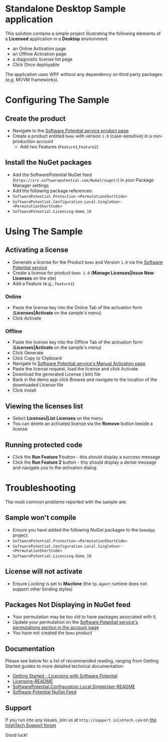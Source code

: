 # Standalone Desktop Sample application

This solution contains a simple project illustrating the following elements of a **Licensed** application in a **Desktop** environment:

* an Online Activation page
* an Offline Activation page
* a diagnostic license list page
* Click Once deployable

The application uses WPF without any dependency on third party packages (e.g. MVVM frameworks).

# Configuring The Sample
## Create the product

* Navigate to the [Software Potential service product page](https://srv.softwarepotential.com/Products.aspx)
* Create a product entitled `Demo` with version `1.0` (case-sensitive) in a non-production account
  * Add two Features (`Feature1`,`Feature2`)

## Install the NuGet packages
* Add the SoftwarePotential NuGet feed (`https://srv.softwarepotential.com/NuGet/nuget/`) in your Package Manager settings
* Add the following package references:
 * `SoftwarePotential.Protection-<PermutationShortCode>` 
 * `SoftwarePotential.Configuration.Local.SingleUser-<PermutationShortCode>`
 * `SoftwarePotential.Licensing-Demo_10`

# Using The Sample
## Activating a license

* Generate a license for the Product `Demo` and Version `1.0` via the [Software Potential service](https://srv.softwarepotential.com/Issue.aspx?IssueType=new) 
 * Create a license for product `Demo 1.0` (**Manage Licenses|Issue New Licenses** on the site)
  * Add a Feature (e.g., `Feature1`)

### Online
* Paste the license key into the Online Tab of the activation form (**Licenses|Activate** on the sample's menu)
* Click Activate

### Offline
* Paste the license key into the Offline Tab of the activation form (**Licenses|Activate** on the sample's menu)
* Click Generate
* Click Copy to Clipboard
* Navigate to [Software Potential service's Manual Activation page](https://srv.softwarepotential.com/Activation.aspx)
* Paste the license request, load the license and click Activate
* Download the generated License (.bin) file
* Back in the demo app click Browse and navigate to the location of the downloaded License file
* Click install

## Viewing the licenses list

* Select **Licenses|List Licenses** on the menu
* You can delete an activated license via the **Remove** button beside a license

## Running protected code

* Click the **Run Feature 1** button - this should display a success message
* Click the **Run Feature 2** button - this should display a denial message and navigate you to the activation dialog

# Troubleshooting

The most common problems reported with the sample are:

## Sample won't compile

* Ensure you have added the following NuGet packages to the `DemoApp` project:
 * `SoftwarePotential.Protection-<PermutationShortCode>`
 * `SoftwarePotential.Configuration.Local.SingleUser-<PermutationShortCode>` 
 * `SoftwarePotential.Licensing-Demo_10`

## License will not activate

* Ensure _Locking_ is set to **Machine** (the `Sp.Agent` runtime does not support other binding styles)

## Packages Not Displaying in NuGet feed

* Your permutation may be too old to have packages associated with it.
 * Update your permutation on the [Software Potential service's permutations section in the account page](https://srv.softwarepotential.com/Permutations.aspx)
* You have not created the `Demo` product 

## Documentation

Please see below for a list of recommended reading, ranging from Getting Started guides to more detailed technical documentation:

* [Getting Started - Licensing with Software Potential](http://docs.softwarepotential.com/Getting-Started-With-Licensing.html)
* [Licensing-README](http://docs.softwarepotential.com/Licensing-README.html)
* [SoftwarePotential.Configuration.Local.SingleUser-README](http://docs.softwarepotential.com/Configuration.Local.SingleUser-README.html)
* [Software Potential NuGet Feed](http://docs.softwarepotential.com/Adding-SoftwarePotential-NuGet-Feed.html)

## Support
If you run into any issues, join us at `http://support.inishtech.com` on [the InishTech Support forum](http://www.inishtech.com/Support/Forum.aspx)

Good luck!

